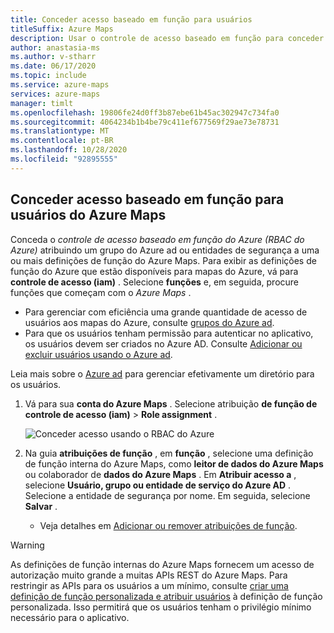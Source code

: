 ```yaml
---
title: Conceder acesso baseado em função para usuários
titleSuffix: Azure Maps
description: Usar o controle de acesso baseado em função para conceder aos usuários autorização para mapas do Azure
author: anastasia-ms
ms.author: v-stharr
ms.date: 06/17/2020
ms.topic: include
ms.service: azure-maps
services: azure-maps
manager: timlt
ms.openlocfilehash: 19806fe24d0ff3b87ebe61b45ac302947c734fa0
ms.sourcegitcommit: 4064234b1b4be79c411ef677569f29ae73e78731
ms.translationtype: MT
ms.contentlocale: pt-BR
ms.lasthandoff: 10/28/2020
ms.locfileid: "92895555"
---
```

## <a name="grant-role-based-access-for-users-to-azure-maps"></a>Conceder acesso baseado em função para usuários do Azure Maps

Conceda o *controle de acesso baseado em função do Azure (RBAC do Azure)* atribuindo um grupo do Azure ad ou entidades de segurança a uma ou mais definições de função do Azure Maps. Para exibir as definições de função do Azure que estão disponíveis para mapas do Azure, vá para **controle de acesso (iam)** . Selecione **funções** e, em seguida, procure funções que começam com o *Azure Maps* .

* Para gerenciar com eficiência uma grande quantidade de acesso de usuários aos mapas do Azure, consulte [grupos do Azure ad](../../active-directory/fundamentals/active-directory-manage-groups.md).
* Para que os usuários tenham permissão para autenticar no aplicativo, os usuários devem ser criados no Azure AD. Consulte [Adicionar ou excluir usuários usando o Azure ad](../../active-directory/fundamentals/add-users-azure-active-directory.md).

Leia mais sobre o [Azure ad](../../active-directory/fundamentals/index.yml) para gerenciar efetivamente um diretório para os usuários.

1. Vá para sua **conta do Azure Maps** . Selecione atribuição **de função de controle de acesso (iam)**  >  **Role assignment** .

    ![Conceder acesso usando o RBAC do Azure](../media/how-to-manage-authentication/how-to-grant-rbac.png)

2. Na guia **atribuições de função** , em **função** , selecione uma definição de função interna do Azure Maps, como **leitor de dados do Azure Maps** ou colaborador de **dados do Azure Maps** . Em **Atribuir acesso a** , selecione **Usuário, grupo ou entidade de serviço do Azure AD** . Selecione a entidade de segurança por nome. Em seguida, selecione **Salvar** .

   * Veja detalhes em [Adicionar ou remover atribuições de função](../../role-based-access-control/role-assignments-portal.md).

> [!WARNING]
> As definições de função internas do Azure Maps fornecem um acesso de autorização muito grande a muitas APIs REST do Azure Maps. Para restringir as APIs para os usuários a um mínimo, consulte [criar uma definição de função personalizada e atribuir usuários](../../role-based-access-control/custom-roles.md) à definição de função personalizada. Isso permitirá que os usuários tenham o privilégio mínimo necessário para o aplicativo.